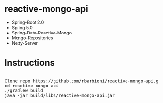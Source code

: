 # reactive-mongo-api

- Spring-Boot 2.0
- Spring 5.0
- Spring-Data-Reactive-Mongo
- Mongo-Repositories
- Netty-Server

# Instructions

<pre>

Clone repo https://github.com/rbarbioni/reactive-mongo-api.git
cd reactive-mongo-api
./gradlew build
java -jar build/libs/reactive-mongo-api.jar
</pre>
